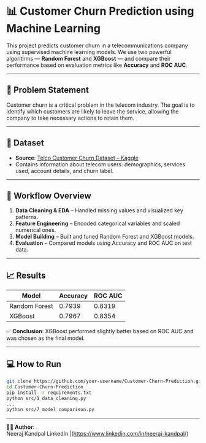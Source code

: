 # 📊 Customer Churn Prediction using Machine Learning

This project predicts customer churn in a telecommunications company using supervised machine learning models. We use two powerful algorithms — **Random Forest** and **XGBoost** — and compare their performance based on evaluation metrics like **Accuracy** and **ROC AUC**.

---

## 🧠 Problem Statement

Customer churn is a critical problem in the telecom industry. The goal is to identify which customers are likely to leave the service, allowing the company to take necessary actions to retain them.

---

## 📌 Dataset

- **Source**: [Telco Customer Churn Dataset – Kaggle](https://www.kaggle.com/datasets/blastchar/telco-customer-churn)
- Contains information about telecom users: demographics, services used, account details, and churn label.

---

## 🚀 Workflow Overview

1. **Data Cleaning & EDA** – Handled missing values and visualized key patterns.
2. **Feature Engineering** – Encoded categorical variables and scaled numerical ones.
3. **Model Building** – Built and tuned Random Forest and XGBoost models.
4. **Evaluation** – Compared models using Accuracy and ROC AUC on test data.

---

## 📈 Results

| Model         | Accuracy | ROC AUC |
|---------------|----------|---------|
| Random Forest | 0.7939   | 0.8319  |
| XGBoost       | 0.7967   | 0.8354  |

✅ **Conclusion**: XGBoost performed slightly better based on ROC AUC and was chosen as the final model.

---

## 💻 How to Run

```bash
git clone https://github.com/your-username/Customer-Churn-Prediction.git
cd Customer-Churn-Prediction
pip install -r requirements.txt
python src/1_data_cleaning.py
...
python src/7_model_comparison.py
```

---

**🙋‍♂️ Author**: <br>
Neeraj Kandpal
LinkedIn |(https://www.linkedin.com/in/neeraj-kandpal/)
